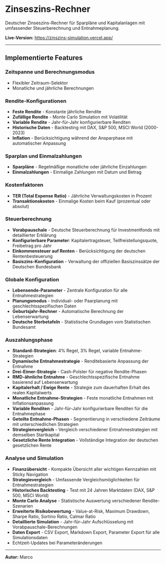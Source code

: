 
# Zinseszins-Rechner

Deutscher Zinseszins-Rechner für Sparpläne und Kapitalanlagen mit umfassender Steuerberechnung und Entnahmeplanung.

**Live-Version:** https://zinszins-simulation.vercel.app/

---
## Implementierte Features

### Zeitspanne und Berechnungsmodus
- Flexibler Zeitraum-Selektor
- Monatliche und jährliche Berechnungen

### Rendite-Konfigurationen
- **Feste Rendite** - Konstante jährliche Rendite
- **Zufällige Rendite** - Monte Carlo Simulation mit Volatilität
- **Variable Rendite** - Jahr-für-Jahr konfigurierbare Renditen
- **Historische Daten** - Backtesting mit DAX, S&P 500, MSCI World (2000-2023)
- **Inflation** - Berücksichtigung während der Ansparphase mit automatischer Anpassung

### Sparplan und Einmalzahlungen
- **Sparpläne** - Regelmäßige monatliche oder jährliche Einzahlungen
- **Einmalzahlungen** - Einmalige Zahlungen mit Datum und Betrag

### Kostenfaktoren
- **TER (Total Expense Ratio)** - Jährliche Verwaltungskosten in Prozent
- **Transaktionskosten** - Einmalige Kosten beim Kauf (prozentual oder absolut)

### Steuerberechnung
- **Vorabpauschale** - Deutsche Steuerberechnung für Investmentfonds mit detaillierter Erklärung
- **Konfigurierbare Parameter**: Kapitalertragsteuer, Teilfreistellungsquote, Freibetrag pro Jahr
- **Einkommensteuer auf Renten** - Berücksichtigung der deutschen Rentenbesteuerung
- **Basiszins-Konfiguration** - Verwaltung der offiziellen Basiszinssätze der Deutschen Bundesbank

### Globale Konfiguration
- **Lebensende-Parameter** - Zentrale Konfiguration für alle Entnahmestrategien
- **Planungsmodus** - Individual- oder Paarplanung mit geschlechtsspezifischen Daten
- **Geburtsjahr-Rechner** - Automatische Berechnung der Lebenserwartung
- **Deutsche Sterbetafeln** - Statistische Grundlagen vom Statistischen Bundesamt

### Auszahlungsphase
- **Standard-Strategien**: 4% Regel, 3% Regel, variable Entnahme-Strategien
- **Dynamische Entnahmestrategie** - Renditebasierte Anpassung der Entnahme
- **Drei-Eimer-Strategie** - Cash-Polster für negative Rendite-Phasen
- **RMD-ähnliche Entnahme** - Geschlechtsspezifische Entnahme basierend auf Lebenserwartung
- **Kapitalerhalt / Ewige Rente** - Strategie zum dauerhaften Erhalt des realen Kapitalwerts
- **Monatliche Entnahme-Strategien** - Feste monatliche Entnahmen mit Inflationsanpassung
- **Variable Renditen** - Jahr-für-Jahr konfigurierbare Renditen für die Entnahmephase
- **Geteilte Entnahme-Phasen** - Segmentierung in verschiedene Zeiträume mit unterschiedlichen Strategien
- **Strategienvergleich** - Vergleich verschiedener Entnahmestrategien mit demselben Startkapital
- **Gesetzliche Rente Integration** - Vollständige Integration der deutschen gesetzlichen Rente

### Analyse und Simulation
- **Finanzübersicht** - Kompakte Übersicht aller wichtigen Kennzahlen mit Sticky Navigation
- **Strategievergleich** - Umfassende Vergleichsmöglichkeiten für Entnahmestrategien
- **Historisches Backtesting** - Test mit 24 Jahren Marktdaten (DAX, S&P 500, MSCI World)
- **Monte Carlo Analyse** - Statistische Auswertung verschiedener Rendite-Szenarien
- **Erweiterte Risikobewertung** - Value-at-Risk, Maximum Drawdown, Sharpe Ratio, Sortino Ratio, Calmar Ratio
- **Detaillierte Simulation** - Jahr-für-Jahr Aufschlüsselung mit Vorabpauschale-Berechnungen
- **Daten Export** - CSV Export, Markdown Export, Parameter Export für alle Simulationsdaten
- Echtzeit-Updates bei Parameteränderungen

---

**Autor:** Marco
